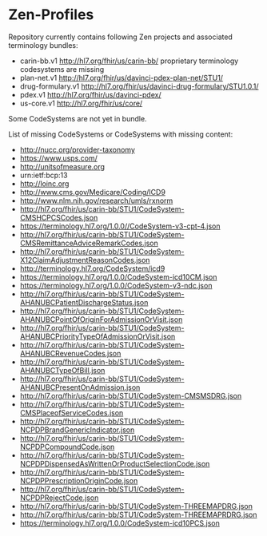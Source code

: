 # Zen-Profiles

Repository currently contains following Zen projects and associated terminology bundles:

* carin-bb.v1
  http://hl7.org/fhir/us/carin-bb/
  proprietary terminology codesystems are missing
* plan-net.v1
  http://hl7.org/fhir/us/davinci-pdex-plan-net/STU1/
* drug-formulary.v1
  http://hl7.org/fhir/us/davinci-drug-formulary/STU1.0.1/
* pdex.v1
  http://hl7.org/fhir/us/davinci-pdex/
* us-core.v1
  http://hl7.org/fhir/us/core/

Some CodeSystems are not yet in bundle.

List of missing CodeSystems or CodeSystems with missing content: 
* http://nucc.org/provider-taxonomy
* https://www.usps.com/
* http://unitsofmeasure.org
* urn:ietf:bcp:13
* http://loinc.org
* http://www.cms.gov/Medicare/Coding/ICD9
* http://www.nlm.nih.gov/research/umls/rxnorm
* http://hl7.org/fhir/us/carin-bb/STU1/CodeSystem-CMSHCPCSCodes.json
* https://terminology.hl7.org/1.0.0//CodeSystem-v3-cpt-4.json
* http://hl7.org/fhir/us/carin-bb/STU1/CodeSystem-CMSRemittanceAdviceRemarkCodes.json
* http://hl7.org/fhir/us/carin-bb/STU1/CodeSystem-X12ClaimAdjustmentReasonCodes.json
* http://terminology.hl7.org/CodeSystem/icd9
* https://terminology.hl7.org/1.0.0/CodeSystem-icd10CM.json
* https://terminology.hl7.org/1.0.0/CodeSystem-v3-ndc.json
* http://hl7.org/fhir/us/carin-bb/STU1/CodeSystem-AHANUBCPatientDischargeStatus.json
* http://hl7.org/fhir/us/carin-bb/STU1/CodeSystem-AHANUBCPointOfOriginForAdmissionOrVisit.json
* http://hl7.org/fhir/us/carin-bb/STU1/CodeSystem-AHANUBCPriorityTypeOfAdmissionOrVisit.json
* http://hl7.org/fhir/us/carin-bb/STU1/CodeSystem-AHANUBCRevenueCodes.json
* http://hl7.org/fhir/us/carin-bb/STU1/CodeSystem-AHANUBCTypeOfBill.json
* http://hl7.org/fhir/us/carin-bb/STU1/CodeSystem-AHANUBCPresentOnAdmission.json
* http://hl7.org/fhir/us/carin-bb/STU1/CodeSystem-CMSMSDRG.json
* http://hl7.org/fhir/us/carin-bb/STU1/CodeSystem-CMSPlaceofServiceCodes.json
* http://hl7.org/fhir/us/carin-bb/STU1/CodeSystem-NCPDPBrandGenericIndicator.json
* http://hl7.org/fhir/us/carin-bb/STU1/CodeSystem-NCPDPCompoundCode.json
* http://hl7.org/fhir/us/carin-bb/STU1/CodeSystem-NCPDPDispensedAsWrittenOrProductSelectionCode.json
* http://hl7.org/fhir/us/carin-bb/STU1/CodeSystem-NCPDPPrescriptionOriginCode.json
* http://hl7.org/fhir/us/carin-bb/STU1/CodeSystem-NCPDPRejectCode.json
* http://hl7.org/fhir/us/carin-bb/STU1/CodeSystem-THREEMAPDRG.json
* http://hl7.org/fhir/us/carin-bb/STU1/CodeSystem-THREEMAPRDRG.json
* https://terminology.hl7.org/1.0.0/CodeSystem-icd10PCS.json
